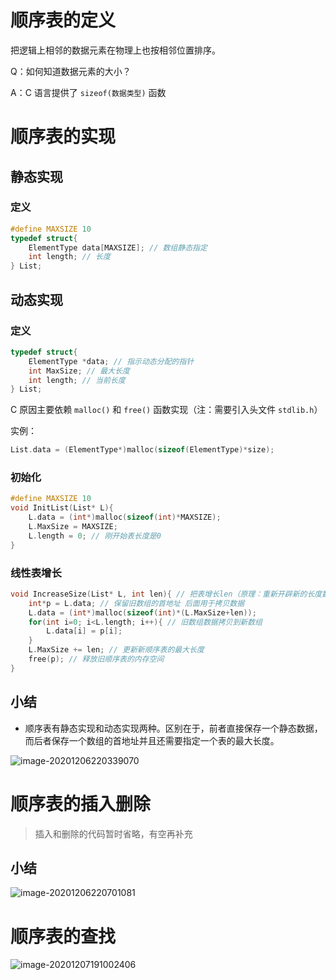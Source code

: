 # 顺序表的定义
把逻辑上相邻的数据元素在物理上也按相邻位置排序。

Q：如何知道数据元素的大小？

A：C 语言提供了 `sizeof(数据类型)` 函数

# 顺序表的实现
## 静态实现
### 定义
```c
#define MAXSIZE 10
typedef struct{
    ElementType data[MAXSIZE]; // 数组静态指定
    int length; // 长度
} List;
```

## 动态实现
### 定义
```c
typedef struct{
    ElementType *data; // 指示动态分配的指针
    int MaxSize; // 最大长度
    int length; // 当前长度
} List;
```

C 原因主要依赖 `malloc()` 和 `free()` 函数实现（注：需要引入头文件 `stdlib.h`）

实例：
```c
List.data = (ElementType*)malloc(sizeof(ElementType)*size);
```
### 初始化
```c
#define MAXSIZE 10
void InitList(List* L){
    L.data = (int*)malloc(sizeof(int)*MAXSIZE);
    L.MaxSize = MAXSIZE;
    L.length = 0; // 刚开始表长度是0
}
```

### 线性表增长

```c
void IncreaseSize(List* L, int len){ // 把表增长len（原理：重新开辟新的长度数组的内容空间，然后把旧数组拷贝的数据拷贝上去）
    int*p = L.data; // 保留旧数组的首地址 后面用于拷贝数据
    L.data = (int*)malloc(sizeof(int)*(L.MaxSize+len));
    for(int i=0; i<L.length; i++){ // 旧数组数据拷贝到新数组
        L.data[i] = p[i]; 
    }
    L.MaxSize += len; // 更新新顺序表的最大长度
    free(p); // 释放旧顺序表的内存空间
}
```



## 小结

- 顺序表有静态实现和动态实现两种。区别在于，前者直接保存一个静态数据，而后者保存一个数组的首地址并且还需要指定一个表的最大长度。

![image-20201206220339070](https://gitee.com/llillz/images/raw/master/image-20201206220339070.png)



# 顺序表的插入删除

> 插入和删除的代码暂时省略，有空再补充

## 小结

![image-20201206220701081](https://gitee.com/llillz/images/raw/master/image-20201206220701081.png)

# 顺序表的查找

![image-20201207191002406](https://gitee.com/llillz/images/raw/master/image-20201207191002406.png)